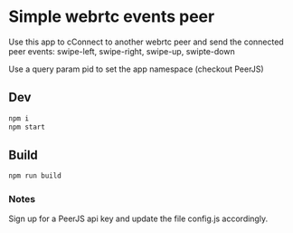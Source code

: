 # Simple webrtc events peer

Use this app to cConnect to another webrtc peer and send the connected peer events: swipe-left, swipe-right, swipe-up, swipte-down

Use a query param pid to set the app namespace (checkout PeerJS)

## Dev

```sh
npm i
npm start
```

## Build

```sh
npm run build
```

### Notes

Sign up for a PeerJS api key and update the file config.js accordingly.
